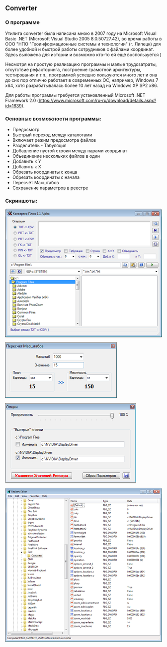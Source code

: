 ## Converter

### О программе

Утилита converter была написана мною в 2007 году на Microsoft Visual Basic .NET (Microsoft Visual Studio 2005 8.0.50727.42), во время работы в ООО "НПО "Геоинформационные системы и технологии" (г. Липецк) для более удобной и быстрой работы сотрудников с файлами координат. Здесь выложена для истории и возможно кто-то ей ещё воспользуется )

Несмотря на простую реализацию программы и малые трудозатраты, отсутствие рефакторинга, построение грамотной архитектуры, тестирования и т.п., программой успешно пользуются много лет и она до сих пор отлично работает в современных ОС, например, Windows 7 x64, хотя разрабатывалась более 10 лет назад на Windows XP SP2 x86.

Для работы программы требуется установленный Microsoft .NET Framework 2.0 (https://www.microsoft.com/ru-ru/download/details.aspx?id=1639).

### Основные возможности программы:

- Предосмотр
- Быстрый переход между каталогами
- Включает режим предосмотра файлов
- Разделитель - Табуляция
- Добавление пустой строки между парами координат
- Объединение нескольких файлов в один
- Добавить к Y
- Добавить к X
- Обрезать координаты с конца
- Обрезать координаты с начала
- Пересчёт Масштабов
- Сохранение параметров в реестре

### Скриншоты:

![Preview](description/main.png "Основное окно программы")

![Preview](description/scales.png "Пересчет масштабов")

![Preview](description/options.png "Настройки")

![Preview](description/registry.png "Реестр")